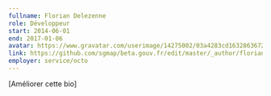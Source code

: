 ```yaml
---
fullname: Florian Delezenne
role: Développeur
start: 2014-06-01
end: 2017-01-06
avatar: https://www.gravatar.com/userimage/14275002/03a4283cd1632863672a3e249abdb8cb.png?size=512
link: https://github.com/sgmap/beta.gouv.fr/edit/master/_author/florian.md
employer: service/octo
---
```


<i class="write icon"></i> [Améliorer cette bio]
